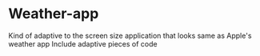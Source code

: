# Weather-app
Kind of adaptive to the screen size application that looks same as Apple's weather app
Include adaptive pieces of code
